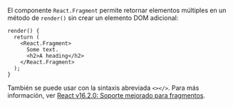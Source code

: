 El componente `React.Fragment` permite retornar elementos múltiples en un método de `render()` sin crear un elemento DOM adicional:

```
render() {
  return (
    <React.Fragment>
      Some text.
      <h2>A heading</h2>
    </React.Fragment>
  );
}
```

También se puede usar con la sintaxis abreviada `<></>`. Para más información, ver [React v16.2.0: Soporte mejorado para fragmentos](https://es.reactjs.org/blog/2017/11/28/react-v16.2.0-fragment-support.html).
